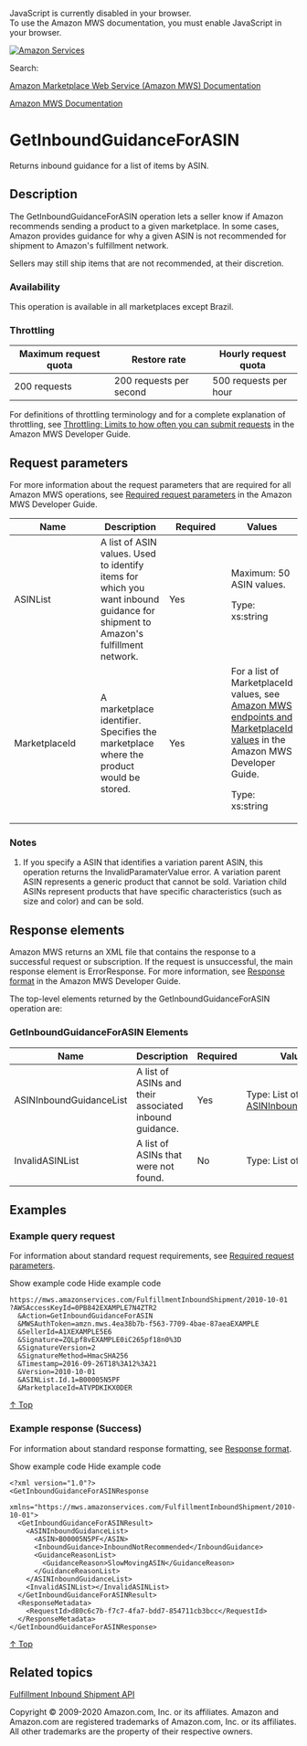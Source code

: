 <div id="MWSDX_noscript">

JavaScript is currently disabled in your browser.  
To use the Amazon MWS documentation, you must enable JavaScript in your
browser.

</div>

<div id="MWSDX_divtop">

[![Amazon
Services](https://images-na.ssl-images-amazon.com/images/G/08/mwsportal/fr_FR/amazonservices.gif "Amazon Services")](http://services.amazon.fr)

<div id="MWSDX_search">

<span id="MWSDX_searchlbl">Search:</span>

</div>

  
<span id="MWSDX_titlebar">[Amazon Marketplace Web Service (Amazon MWS)
Documentation](https://developer.amazonservices.fr/gp/mws/docs.html)</span>

</div>

<div id="MWSDX_divbottom">

<div id="MWSDX_divleft">

<div id="MWSDX_toc">

</div>

</div>

<div id="MWSDX_divright">

<div id="MWSDX_content">

<span id="MWSDX_breadcrumbs">[Amazon MWS
Documentation](https://developer.amazonservices.fr/gp/mws/docs.html)</span>

<div id="FBAInbound_GetInboundGuidanceForASIN" class="nested0">

# <span id="Operation" class="ph">GetInboundGuidanceForASIN</span>

<div class="body">

<span class="ph">Returns inbound guidance for a list of items by
ASIN.</span>

</div>

<div id="Description" class="topic concept nested1">

## Description

<div class="body conbody">

The <span id="Description__apiname_operation"
class="keyword apiname">GetInboundGuidanceForASIN</span> operation lets
a seller know if Amazon recommends sending a product to a given
marketplace. In some cases, Amazon provides guidance for why a given
ASIN is not recommended for shipment to <span class="ph">Amazon's
fulfillment network</span>.

Sellers may still ship items that are not recommended, at their
discretion.

<div class="section">

### Availability

This operation is available in all marketplaces except Brazil.

</div>

<div class="section">

### Throttling

<div class="p">

<div class="tablenoborder">

| Maximum request quota | Restore rate            | Hourly request quota  |
|-----------------------|-------------------------|-----------------------|
| 200 requests          | 200 requests per second | 500 requests per hour |

</div>

<span class="ph">For definitions of throttling terminology and for a
complete explanation of throttling, see
<a href="../dev_guide/DG_Throttling.md" class="xref">Throttling: Limits to how often you can submit requests</a>
in the <span class="ph">Amazon MWS Developer Guide</span>.</span>

</div>

</div>

</div>

</div>

<div id="RequestParameters" class="topic reference nested1">

## Request parameters

<div class="body refbody">

<div class="section">

<span class="ph">For more information about the request parameters that
are required for all <span class="ph">Amazon MWS</span> operations, see
<a href="../dev_guide/DG_RequiredRequestParameters.md" class="xref">Required request parameters</a>
in the <span class="ph">Amazon MWS Developer Guide</span>.</span>

</div>

<div class="tablenoborder">

<table class="table" data-cellpadding="4" data-cellspacing="0" data-summary="" data-frame="border" data-border="1" data-rules="all">
<colgroup>
<col style="width: 25%" />
<col style="width: 25%" />
<col style="width: 25%" />
<col style="width: 25%" />
</colgroup>
<thead class="thead" data-align="left">
<tr class="header row">
<th id="d64083e183" class="entry" data-valign="top" width="34.18367346938776%">Name</th>
<th id="d64083e186" class="entry" data-valign="top" width="25.510204081632654%">Description</th>
<th id="d64083e189" class="entry" data-valign="top" width="12.755102040816327%">Required</th>
<th id="d64083e192" class="entry" data-valign="top" width="27.551020408163268%">Values</th>
</tr>
</thead>
<tbody class="tbody">
<tr class="odd row">
<td class="entry" data-valign="top" width="34.18367346938776%" headers="d64083e183 "><span class="keyword parmname">ASINList</span></td>
<td class="entry" data-valign="top" width="25.510204081632654%" headers="d64083e186 ">A list of <span class="keyword parmname">ASIN</span> values. Used to identify items for which you want inbound guidance for shipment to <span class="ph">Amazon's fulfillment network</span>.</td>
<td class="entry" data-valign="top" width="12.755102040816327%" headers="d64083e189 ">Yes</td>
<td class="entry" data-valign="top" width="27.551020408163268%" headers="d64083e192 ">Maximum: 50 <span class="keyword parmname">ASIN</span> values.
<p><span class="ph">Type: xs:string</span></p></td>
</tr>
<tr class="even row">
<td class="entry" data-valign="top" width="34.18367346938776%" headers="d64083e183 "><span class="keyword parmname">MarketplaceId</span></td>
<td class="entry" data-valign="top" width="25.510204081632654%" headers="d64083e186 ">A marketplace identifier. Specifies the marketplace where the product would be stored.</td>
<td class="entry" data-valign="top" width="12.755102040816327%" headers="d64083e189 ">Yes</td>
<td class="entry" data-valign="top" width="27.551020408163268%" headers="d64083e192 "><span class="ph">For a list of <span class="keyword parmname">MarketplaceId</span> values, see <a href="../dev_guide/DG_Endpoints.md" class="xref">Amazon MWS endpoints and MarketplaceId values</a> in the <span class="ph">Amazon MWS Developer Guide</span>.</span>
<p><span class="ph">Type: xs:string</span></p></td>
</tr>
</tbody>
</table>

</div>

<div class="section">

### Notes

1.  If you specify a <span class="keyword parmname">ASIN</span> that
    identifies a variation parent ASIN, this operation returns the <span
    class="keyword parmname">InvalidParamaterValue</span> error. A
    variation parent ASIN represents a generic product that cannot be
    sold. Variation child ASINs represent products that have specific
    characteristics (such as size and color) and can be sold.

</div>

</div>

</div>

<div id="ResponseElements" class="topic reference nested1">

## Response elements

<div class="body refbody">

<div class="section">

<span class="ph">Amazon MWS returns an XML file that contains the
response to a successful request or subscription. If the request is
unsuccessful, the main response element is <span
class="keyword apiname">ErrorResponse</span>. For more information, see
<a href="../dev_guide/DG_ResponseFormat.md" class="xref">Response format</a>
in the <span class="ph">Amazon MWS Developer Guide</span>.</span>

The top-level elements returned by the <span
class="keyword apiname">GetInboundGuidanceForASIN</span> operation are:

</div>

<div class="section">

### <span class="ph">GetInboundGuidanceForASIN</span> Elements

<div class="tablenoborder">

| Name                                                          | Description                                            | Required | Values                                                                                                                                                                                                           |
|---------------------------------------------------------------|--------------------------------------------------------|----------|------------------------------------------------------------------------------------------------------------------------------------------------------------------------------------------------------------------|
| <span class="keyword parmname">ASINInboundGuidanceList</span> | A list of ASINs and their associated inbound guidance. | Yes      | Type: List of <a href="FBAInbound_Datatypes.md#ASINInboundGuidance" class="xref" title="Reasons why a given ASIN is not recommended for shipment to Amazon&#39;s fulfillment network.">ASINInboundGuidance</a> |
| <span class="keyword parmname">InvalidASINList</span>         | A list of ASINs that were not found.                   | No       | <span class="ph">Type: List of xs:string</span>                                                                                                                                                                  |

</div>

</div>

</div>

</div>

<div id="Examples" class="topic reference nested1">

## Examples

<div class="body refbody">

<div class="section">

### Example query request

<span class="ph">For information about standard request requirements,
see
<a href="../dev_guide/DG_RequiredRequestParameters.md" class="xref">Required request parameters</a>.</span>

<span class="ph expander"> <span class="keyword parmname xshow">Show
example code</span> <span class="keyword parmname xhide">Hide example
code</span> </span>

<div class="sectiondiv content">

``` pre
https://mws.amazonservices.com/FulfillmentInboundShipment/2010-10-01
?AWSAccessKeyId=0PB842EXAMPLE7N4ZTR2
  &Action=GetInboundGuidanceForASIN
  &MWSAuthToken=amzn.mws.4ea38b7b-f563-7709-4bae-87aeaEXAMPLE
  &SellerId=A1XEXAMPLE5E6
  &Signature=ZQLpf8vEXAMPLE0iC265pf18n0%3D
  &SignatureVersion=2
  &SignatureMethod=HmacSHA256
  &Timestamp=2016-09-26T18%3A12%3A21
  &Version=2010-10-01
  &ASINList.Id.1=B00005N5PF
  &MarketplaceId=ATVPDKIKX0DER
```

<a href="#Examples" class="xref">↑ Top</a>

</div>

</div>

<div class="section">

### Example response (Success)

<span class="ph">For information about standard response formatting, see
<a href="../dev_guide/DG_ResponseFormat.md" class="xref">Response format</a>.</span>

<span class="ph expander"> <span class="keyword parmname xshow">Show
example code</span> <span class="keyword parmname xhide">Hide example
code</span> </span>

<div class="sectiondiv content">

``` pre
<?xml version="1.0"?>
<GetInboundGuidanceForASINResponse 
  xmlns="https://mws.amazonservices.com/FulfillmentInboundShipment/2010-10-01">
  <GetInboundGuidanceForASINResult>
    <ASINInboundGuidanceList>
      <ASIN>B00005N5PF</ASIN>
      <InboundGuidance>InboundNotRecommended</InboundGuidance>
      <GuidanceReasonList>
        <GuidanceReason>SlowMovingASIN</GuidanceReason>
      </GuidanceReasonList>
    </ASINInboundGuidanceList>
    <InvalidASINList></InvalidASINList>
  </GetInboundGuidanceForASINResult>  
  <ResponseMetadata>
    <RequestId>d80c6c7b-f7c7-4fa7-bdd7-854711cb3bcc</RequestId>
  </ResponseMetadata>
</GetInboundGuidanceForASINResponse>
```

<a href="#Examples" class="xref">↑ Top</a>

</div>

</div>

</div>

</div>

<div id="RelatedTopics" class="topic nested1">

## Related topics

<div class="body">

<a href="../fba_inbound/FBAInbound_Overview.md" class="xref">Fulfillment Inbound Shipment API</a>

</div>

</div>

</div>

<div id="MWSDX_footer">

Copyright © 2009-2020 Amazon.com, Inc. or its affiliates. Amazon and
Amazon.com are registered trademarks of Amazon.com, Inc. or its
affiliates. All other trademarks are the property of their respective
owners.

</div>

</div>

</div>

<div style="clear: both;">

</div>

</div>
